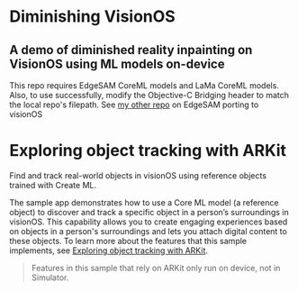 # Diminishing VisionOS
## A demo of diminished reality inpainting on VisionOS using ML models on-device
This repo requires EdgeSAM CoreML models and LaMa CoreML models. Also, to use successfully, modify the Objective-C Bridging header to match the local repo's filepath. 
See [my other repo](https://github.com/rjaychen/EdgeSAMVisionOS) on EdgeSAM porting to visionOS

# Exploring object tracking with ARKit
Find and track real-world objects in visionOS using reference objects trained with Create ML.

The sample app demonstrates how to use a Core ML model (a reference object) to discover and track a specific object in a person’s surroundings in visionOS. This capability allows you to create engaging experiences based on objects in a person's surroundings and lets you attach digital content to these objects. To learn more about the features that this sample implements, see [Exploring object tracking with ARKit](https://developer.apple.com/documentation/visionos/exploring_object_tracking_with_arkit).

> Features in this sample that rely on ARKit only run on device, not in Simulator.
